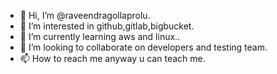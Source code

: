 - 👋 Hi, I’m @raveendragollaprolu.
- 👀 I’m interested in github,gitlab,bigbucket.
- 🌱 I’m currently learning aws and linux..
- 💞️ I’m looking to collaborate on developers and testing team.
- 📫 How to reach me  anyway u can teach me.

<!---
raveendragollaprolu/raveendragollaprolu is a ✨ special ✨ repository because its `README.md` (this file) appears on your GitHub profile.
You can click the Preview link to take a look at your changes.
--->
